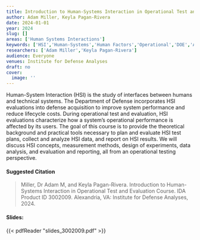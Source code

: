 ```yaml
---
title: Introduction to Human-Systems Interaction in Operational Test and Evaluation Course
author: Adam Miller, Keyla Pagan-Rivera
date: 2024-01-01
year: 2024
slug: []
areas: ['Human Systems Interactions']
keywords: ['HSI','Human-Systems','Human Factors','Operational','DOE','Analysis','Suitability','Usability','Workload','Training','Trust','Situational Awareness','Survey','Behavior','Interview','Focus Group','Qualitative','Quantitative','Mixed-Methods','Triangulation','Validated Scale']
researchers: ['Adam Miller','Keyla Pagan-Rivera']
audience: Everyone
venues: Institute for Defense Analyses
draft: no
cover:
  image: ''
---
```




Human-System Interaction (HSI) is the study of interfaces between humans and technical systems. The Department of Defense incorporates HSI evaluations into defense acquisition to improve system performance and reduce lifecycle costs. During operational test and evaluation, HSI evaluations characterize how a system’s operational performance is affected by its users. The goal of this course is to provide the theoretical background and practical tools necessary to plan and evaluate HSI test plans, collect and analyze HSI data, and report on HSI results. We will discuss HSI concepts, measurement methods, design of experiments, data analysis, and evaluation and reporting, all from an operational testing perspective.

#### Suggested Citation
> Miller, Dr Adam M, and Keyla Pagan-Rivera. Introduction to Human-Systems Interaction in Operational Test and Evaluation Course. IDA Product ID 3002009. Alexandria, VA: Institute for Defense Analyses, 2024.

#### Slides: 
{{< pdfReader "slides_3002009.pdf" >}}




